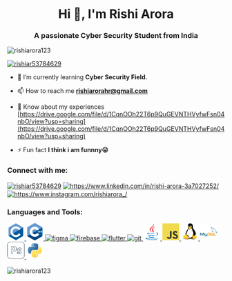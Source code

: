 <h1 align="center">Hi 👋, I'm Rishi Arora</h1>
<h3 align="center">A passionate Cyber Security Student from India</h3>

<p align="left"> <img src="https://komarev.com/ghpvc/?username=rishiarora123&label=Profile%20views&color=0e75b6&style=flat" alt="rishiarora123" /> </p>

<p align="left"> <a href="https://twitter.com/rishiar53784629" target="blank"><img src="https://img.shields.io/twitter/follow/rishiar53784629?logo=twitter&style=for-the-badge" alt="rishiar53784629" /></a> </p>

- 🌱 I’m currently learning **Cyber Security Field.**

- 📫 How to reach me **rishiarorahr@gmail.com**

- 📄 Know about my experiences [https://drive.google.com/file/d/1CqnOOh22T6p9QuGEVNTHVyfwFsn04nbO/view?usp=sharing](https://drive.google.com/file/d/1CqnOOh22T6p9QuGEVNTHVyfwFsn04nbO/view?usp=sharing)

- ⚡ Fun fact **I think i am funnny😜**

<h3 align="left">Connect with me:</h3>
<p align="left">
<a href="https://twitter.com/rishiar53784629" target="blank"><img align="center" src="https://raw.githubusercontent.com/rahuldkjain/github-profile-readme-generator/master/src/images/icons/Social/twitter.svg" alt="rishiar53784629" height="30" width="40" /></a>
<a href="https://linkedin.com/in/https://www.linkedin.com/in/rishi-arora-3a7027252/" target="blank"><img align="center" src="https://raw.githubusercontent.com/rahuldkjain/github-profile-readme-generator/master/src/images/icons/Social/linked-in-alt.svg" alt="https://www.linkedin.com/in/rishi-arora-3a7027252/" height="30" width="40" /></a>
<a href="https://instagram.com/https://www.instagram.com/rishiarora_/" target="blank"><img align="center" src="https://raw.githubusercontent.com/rahuldkjain/github-profile-readme-generator/master/src/images/icons/Social/instagram.svg" alt="https://www.instagram.com/rishiarora_/" height="30" width="40" /></a>
</p>

<h3 align="left">Languages and Tools:</h3>
<p align="left"> <a href="https://www.cprogramming.com/" target="_blank" rel="noreferrer"> <img src="https://raw.githubusercontent.com/devicons/devicon/master/icons/c/c-original.svg" alt="c" width="40" height="40"/> </a> <a href="https://www.w3schools.com/cpp/" target="_blank" rel="noreferrer"> <img src="https://raw.githubusercontent.com/devicons/devicon/master/icons/cplusplus/cplusplus-original.svg" alt="cplusplus" width="40" height="40"/> </a> <a href="https://www.figma.com/" target="_blank" rel="noreferrer"> <img src="https://www.vectorlogo.zone/logos/figma/figma-icon.svg" alt="figma" width="40" height="40"/> </a> <a href="https://firebase.google.com/" target="_blank" rel="noreferrer"> <img src="https://www.vectorlogo.zone/logos/firebase/firebase-icon.svg" alt="firebase" width="40" height="40"/> </a> <a href="https://flutter.dev" target="_blank" rel="noreferrer"> <img src="https://www.vectorlogo.zone/logos/flutterio/flutterio-icon.svg" alt="flutter" width="40" height="40"/> </a> <a href="https://git-scm.com/" target="_blank" rel="noreferrer"> <img src="https://www.vectorlogo.zone/logos/git-scm/git-scm-icon.svg" alt="git" width="40" height="40"/> </a> <a href="https://www.java.com" target="_blank" rel="noreferrer"> <img src="https://raw.githubusercontent.com/devicons/devicon/master/icons/java/java-original.svg" alt="java" width="40" height="40"/> </a> <a href="https://developer.mozilla.org/en-US/docs/Web/JavaScript" target="_blank" rel="noreferrer"> <img src="https://raw.githubusercontent.com/devicons/devicon/master/icons/javascript/javascript-original.svg" alt="javascript" width="40" height="40"/> </a> <a href="https://www.linux.org/" target="_blank" rel="noreferrer"> <img src="https://raw.githubusercontent.com/devicons/devicon/master/icons/linux/linux-original.svg" alt="linux" width="40" height="40"/> </a> <a href="https://www.mysql.com/" target="_blank" rel="noreferrer"> <img src="https://raw.githubusercontent.com/devicons/devicon/master/icons/mysql/mysql-original-wordmark.svg" alt="mysql" width="40" height="40"/> </a> <a href="https://www.photoshop.com/en" target="_blank" rel="noreferrer"> <img src="https://raw.githubusercontent.com/devicons/devicon/master/icons/photoshop/photoshop-line.svg" alt="photoshop" width="40" height="40"/> </a> <a href="https://www.python.org" target="_blank" rel="noreferrer"> <img src="https://raw.githubusercontent.com/devicons/devicon/master/icons/python/python-original.svg" alt="python" width="40" height="40"/> </a> </p>

<p><img align="center" src="https://github-readme-streak-stats.herokuapp.com/?user=rishiarora123&" alt="rishiarora123" /></p>
